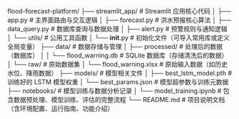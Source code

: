 flood-forecast-platform/
├── streamlit_app/        # Streamlit 应用核心代码
│   ├── app.py            # 主界面路由与交互逻辑
│   ├── forecast.py       # 洪水预报核心算法
│   ├── data_query.py     # 数据库查询与数据处理
│   ├── alert.py          # 预警规则与通知逻辑
│   └── utils/            # 公用工具函数
│       └── __init__.py    # 初始化文件（可导入常用库或定义全局变量）
├── data/                 # 数据存储与管理
│   ├── processed/        # 处理后的数据（数据库）
│   │   └── flood_warning.db  # SQLite 数据库（存储清洗后的数据）
│   └── raw/              # 原始数据集
│       └── flood_warning.xlsx  # 原始输入数据（如历史水位、降雨数据）
├── models/               # 模型相关文件
│   ├── best_lstm_model.pth  # 训练好的 LSTM 模型权重
│   └── best_params.json  # 模型超参数与训练元数据
├── notebooks/            # 模型训练与数据分析记录
│   └── model_training.ipynb  # 包含数据预处理、模型训练、评估的完整流程
└── README.md             # 项目说明文档（含环境配置、运行指南、功能介绍）
